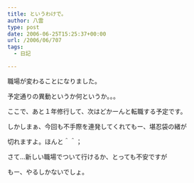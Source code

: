 ```yaml
---
title: というわけで。
author: 八雲
type: post
date: 2006-06-25T15:25:37+00:00
url: /2006/06/707
tags:
  - 日記

---
```

職場が変わることになりました。
  
予定通りの異動というか何というか。。。
  
ここで、あと１年修行して、次はどかーんと転職する予定です。

しかしまぁ、今回も不手際を連発してくれてもー、堪忍袋の緒が
  
切れますよ。ほんと＾＾；

さて…新しい職場でついて行けるか、とっても不安ですが
  
もー、やるしかないでしょ。
